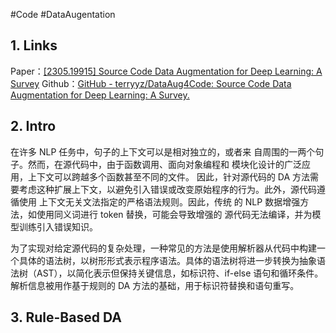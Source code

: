 #Code #DataAugentation
## 1. Links
Paper：[[2305.19915] Source Code Data Augmentation for Deep Learning: A Survey](https://arxiv.org/abs/2305.19915)
Github：[GitHub - terryyz/DataAug4Code: Source Code Data Augmentation for Deep Learning: A Survey.](https://github.com/terryyz/DataAug4Code)

## 2. Intro
在许多 NLP 任务中，句子的上下文可以是相对独立的，或者来 自周围的一两个句子。然而，在源代码中，由于函数调用、面向对象编程和 模块化设计的广泛应用，上下文可以跨越多个函数甚至不同的文件。 因此，针对源代码的 DA 方法需要考虑这种扩展上下文，以避免引入错误或改变原始程序的行为。此外，源代码遵循使用 上下文无关文法指定的严格语法规则。因此，传统 的 NLP 数据增强方法，如使用同义词进行 token 替换，可能会导致增强的 源代码无法编译，并为模型训练引入错误知识。

为了实现对给定源代码的复杂处理，一种常见的方法是使用解析器从代码中构建一个具体的语法树，以树形形式表示程序语法。具体的语法树将进一步转换为抽象语法树（AST），以简化表示但保持关键信息，如标识符、if-else 语句和循环条件。
解析信息被用作基于规则的 DA 方法的基础，用于标识符替换和语句重写。

## 3. Rule-Based DA
